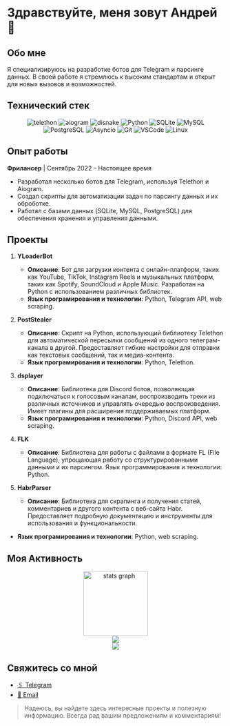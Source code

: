 # Здравствуйте, меня зовут Андрей 👋

## Обо мне
Я специализируюсь на разработке ботов для Telegram и парсинге данных. В своей работе я стремлюсь к высоким стандартам и открыт для новых вызовов и возможностей.

## Технический стек
<div align="center">

   ![telethon](https://img.shields.io/badge/telethon-0082C8?style=for-the-badge&logo=telegram&logoColor=white)
   ![aiogram](https://img.shields.io/badge/aiogram-0082C8?style=for-the-badge&logo=telegram&logoColor=white)
   ![disnake](https://img.shields.io/badge/disnake-5865F2?style=for-the-badge&logo=discord&logoColor=white)
   ![Python](https://img.shields.io/badge/Python-3776AB?style=for-the-badge&logo=python&logoColor=white)
   ![SQLite](https://img.shields.io/badge/SQLite-003B57?style=for-the-badge&logo=sqlite&logoColor=white)
   ![MySQL](https://img.shields.io/badge/MySQL-4479A1?style=for-the-badge&logo=mysql&logoColor=white)
   ![PostgreSQL](https://img.shields.io/badge/PostgreSQL-336791?style=for-the-badge&logo=postgresql&logoColor=white)
   ![Asyncio](https://img.shields.io/badge/Asyncio-4B8BBE?style=for-the-badge&logo=python&logoColor=white)
   ![Git](https://img.shields.io/badge/Git-F05032?style=for-the-badge&logo=git&logoColor=white)
   ![VSCode](https://img.shields.io/badge/VSCode-007ACC?style=for-the-badge&logo=visual-studio-code&logoColor=white)
   ![Linux](https://img.shields.io/badge/Linux-FCC624?style=for-the-badge&logo=linux&logoColor=black)
</div>

## Опыт работы
**Фрилансер** | Сентябрь 2022 – Настоящее время
- Разработал несколько ботов для Telegram, используя Telethon и Aiogram.
- Создал скрипты для автоматизации задач по парсингу данных и их оброботке.
- Работал с базами данных (SQLite, MySQL, PostgreSQL) для обеспечения хранения и управления данными.

## Проекты

1. **YLoaderBot**
   - **Описание**: Бот для загрузки контента с онлайн-платформ, таких как YouTube, TikTok, Instagram Reels и музыкальных платформ, таких как Spotify, SoundCloud и Apple Music. Разработан на Python с использованием различных библиотек.
   - **Язык програмирования и технологии**: Python, Telegram API, web scraping.
2. **PostStealer**
   - **Описание**: Скрипт на Python, использующий библиотеку Telethon для автоматической пересылки сообщений из одного телеграм-канала в другой. Предоставляет гибкие настройки для отправки как текстовых сообщений, так и медиа-контента.
   - **Язык програмирования и технологии**: Python, Telethon.

3. **dsplayer**
   - **Описание**: Библиотека для Discord ботов, позволяющая подключаться к голосовым каналам, воспроизводить треки из различных источников и управлять очередью воспроизведения. Имеет плагины для расширения поддерживаемых платформ.
   - **Язык програмирования и технологии**: Python, Discord API, web scraping.

4. **FLK**
   - **Описание**: Библиотека для работы с файлами в формате FL (File Language), упрощающая работу со структурированными данными и их парсингом.
   Язык программирования и технологии: Python.

5. **HabrParser**
   - **Описание**: Библиотека для скрапинга и получения статей, комментариев и другого контента с веб-сайта Habr. Предоставляет подробную документацию и инструменты для использования и функциональности.
  - **Язык програмирования и технологии**: Python, web scraping.

## Моя Активность
<div align="center">
  <img src="https://github-readme-stats.vercel.app/api?username=FlacSy&hide_title=false&hide_rank=false&show_icons=false&include_all_commits=false&count_private=false&disable_animations=false&theme=dracula&locale=en&hide_border=false&order=1" height="150" alt="stats graph"  />
</div>
<div align="center">
  <img src="https://profile-counter.glitch.me/FlacSy/count.svg?"  />
</div>
<div align="center">
  <img src="https://github-profile-trophy.vercel.app/?username=FlacSy&column=3&margin-w=15&margin-h=15&theme=juicyfresh"  />
</div>

## Свяжитесь со мной
- [🖇️ Telegram](https://t.me/flacsy)
- [📧 Email](flacsy.x@gmail.com)

> Надеюсь, вы найдете здесь интересные проекты и полезную информацию. Всегда рад вашим предложениям и комментариям!
